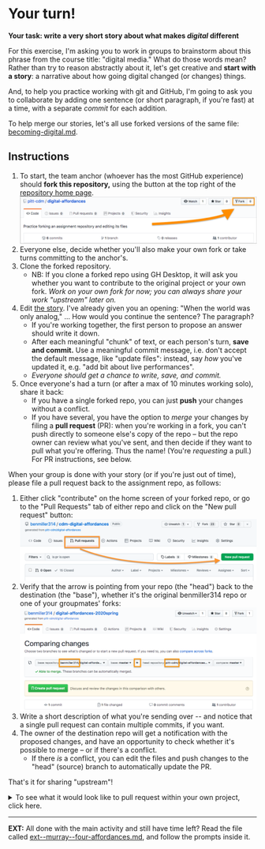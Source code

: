 # Your turn!

**Your task: write a very short story about what makes *digital* different**

For this exercise, I'm asking you to work in groups to brainstorm about this phrase from the course title: "digital media." What do those words mean? Rather than try to reason abstractly about it, let's get creative and **start with a story**: a narrative about how going digital changed (or changes) things.

And, to help you practice working with git and GitHub, I'm going to ask you to collaborate by adding one sentence (or short paragraph, if you're fast) at a time, with a separate *commit* for each addition.

To help merge our stories, let's all use forked versions of the same file: [becoming-digital.md](becoming-digital.md).

## Instructions
1. To start, the team anchor (whoever has the most GitHub experience) should **fork this repository,** using the button at the top right of the [repository home page](../..). ![location of fork button in github](img/github-fork-button.png)
2. Everyone else, decide whether you'll also make your own fork or take turns committing to the anchor's.
3. Clone the forked repository.
    - NB: If you clone a forked repo using GH Desktop, it will ask you whether you want to contribute to the original project or your own fork. _Work on your own fork for now; you can always share your work "upstream" later on._
4. Edit [the story](becoming-digital.md). I've already given you an opening: "When the world was only analog," ... How would you continue the sentence? The paragraph?
   - If you're working together, the first person to propose an answer should write it down.
   - After each meaningful "chunk" of text, or each person's turn, **save and commit.** Use a meaningful commit message, i.e. don't accept the default message, like "update files": instead, say *how* you've updated it, e.g. "add bit about live performances".
   - _Everyone should get a chance to write, save, and commit._
5. Once everyone's had a turn (or after a max of 10 minutes working solo), share it back:
    - If you have a single forked repo, you can just **push** your changes without a conflict.
    - If you have several, you have the option to _merge_ your changes by filing a **pull request** (PR): when you're working in a fork, you can't push directly to someone else's copy of the repo – but the repo owner can review what you've sent, and then decide if they want to pull what you're offering. Thus the name! (You're  *requesting* a pull.) For PR instructions, see below.

When your group is done with your story (or if you're just out of time), please file a pull request back to the assignment repo, as follows:

1. Either click "contribute" on the home screen of your forked repo, or go to the "Pull Requests" tab of either repo and click on the "New pull request" button: ![upstream pull request 2](img/github-upstream-pull-request-2.png)
2. Verify that the arrow is pointing from your repo (the "head") back to the destination (the "base"), whether it's the original benmiller314 repo or one of your groupmates' forks: ![upstream pull request 3](img/github-upstream-pull-request-3.png)
3. Write a short description of what you're sending over -- and notice that a single pull request can contain multiple commits, if you want.
4. The owner of the destination repo will get a notification with the proposed changes, and have an opportunity to check whether it's possible to merge – or if there's a conflict.
    - If there *is* a conflict, you can edit the files and push changes to the "head" (source) branch to automatically update the PR.

That's it for sharing "upstream"!

<details><summary>To see what it would look like to pull request within your own project, click here.</summary>
<h3>GH Pull requests as / instead of commits</h3>
The merge and review process just takes you through a series of prompts and buttons; in the middle, you can write back and forth just as you can on the issue queue. Here's how it would look:

<figure><img src="img/github-pull-request-sequence-with-arrows.png" alt="Six panels illustrating the steps in the caption"/>
<figcaption><ol><li>Top left. Instead of committing directly, you have the option to create a new branch and start a pull request.</li><li>Top right. Confirm the branches and direction of the proposed pull, and write a note to your partners about what you're proposing.</li><li>Middle left. GitHub will attempt to find conflicts.</li><li>Middle right. If there are none, your job is simple! Just decide whether to merge. (If there are, I recommend Atom as a tool to resolve them.)</li><li>Bottom left. The merge becomes a new commit in the destination repository, so you get to write a new commit message. Make it meaningful!</li><li>After the merge, you will be prompted to delete the source branch, since its contents are now integrated.</li></ul>
</figure>
</details>

<hr />

<div class="alert alert-info">
<strong>EXT:</strong> All done with the main activity and still have time left? Read the file called <a href="ext--murray--four-affordances.md">ext--murray--four-affordances.md</a>, and follow the prompts inside it.
</div>
